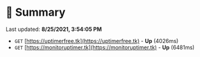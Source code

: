 # 📖 Summary
Last updated: **8/25/2021, 3:54:05 PM**

- `GET` [https://uptimerfree.tk](https://uptimerfree.tk) - **Up** (4026ms)
- `GET` [https://monitoruptimer.tk](https://monitoruptimer.tk) - **Up** (6481ms)
